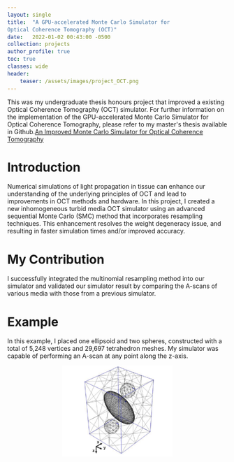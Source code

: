 ```yaml
---
layout: single
title:  "A GPU-accelerated Monte Carlo Simulator for
Optical Coherence Tomography (OCT)"
date:   2022-01-02 00:43:00 -0500
collection: projects
author_profile: true
toc: true
classes: wide
header:
    teaser: /assets/images/project_OCT.png
---
```

This was my undergraduate thesis honours project that improved a existing Optical Coherence Tomography (OCT) simulator.
For further information on the implementation of the GPU-accelerated Monte Carlo Simulator for
Optical Coherence Tomography, please refer to my master's thesis available in Github.<a href="https://github.com/JunyaoPu/junyaopu.github.io/tree/main/assets">An Improved Monte Carlo Simulator for Optical Coherence Tomography</a>

# Introduction
Numerical simulations of light propagation in tissue can enhance our understanding of the underlying principles of OCT and lead to improvements in OCT methods and hardware. In this project, I created a new inhomogeneous turbid media OCT simulator using an advanced sequential Monte Carlo (SMC) method that incorporates resampling techniques. This enhancement resolves the weight degeneracy issue, and resulting in faster simulation times and/or improved accuracy.

# My Contribution
I successfully integrated the multinomial resampling method into our simulator and validated our simulator result by comparing the A-scans of various media with those from a previous simulator.

# Example
In this example, I placed one ellipsoid and two spheres, constructed with a total of 5,248 vertices and 29,697 tetrahedron meshes. My simulator was capable of performing an A-scan at any point along the z-axis.

<style>
.center {
  display: block;
  margin-left: auto;
  margin-right: auto;
  min-width: 30%;
  max-width: 50%;
  width: 50vw;
}
</style>
<img class="center" src="/assets/images/project_OCT_sample.png" alt="Example of tetrahedron mesh of the medium in the OCT simulation."> 


